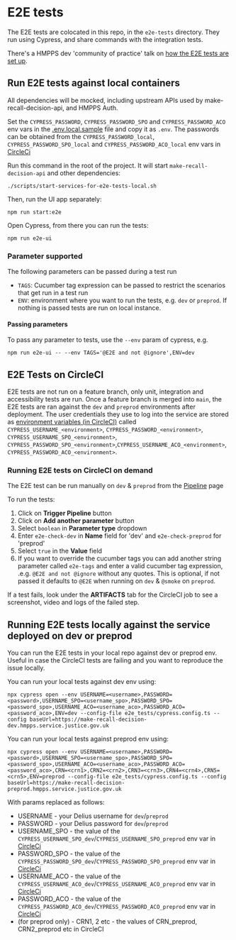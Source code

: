 # E2E tests

The E2E tests are colocated in this repo, in the `e2e-tests` directory. They run using Cypress, and share commands with the integration tests.

There's a HMPPS dev 'community of practice' talk on [how the E2E tests are set up](https://drive.google.com/file/d/1OeekvkViazrYNJXGMZrlM8UZU-Z71x6X/view).

## Run E2E tests against local containers

All dependencies will be mocked, including upstream APIs used by make-recall-decision-api, and HMPPS Auth.

Set the `CYPRESS_PASSWORD`, `CYPRESS_PASSWORD_SPO` and `CYPRESS_PASSWORD_ACO` env vars in the [.env.local.sample](./.env.local.sample) file and copy it as `.env`. 
The passwords can be obtained from the `CYPRESS_PASSWORD_local`, `CYPRESS_PASSWORD_SPO_local` and `CYPRESS_PASSWORD_ACO_local` env vars in [CircleCi](https://app.circleci.com/settings/project/github/ministryofjustice/make-recall-decision-ui/environment-variables)

Run this command in the root of the project. It will start `make-recall-decision-api` and other dependencies:

```
./scripts/start-services-for-e2e-tests-local.sh
```

Then, run the UI app separately:
```
npm run start:e2e
```

Open Cypress, from there you can run the tests:
```
npm run e2e-ui
```

### Parameter supported
The following parameters can be passed during a test run
- `TAGS`: Cucumber tag expression can be passed to restrict the scenarios that get run in a test run
- `ENV`: environment where you want to run the tests, e.g. `dev` or `preprod`. If nothing is passed tests are run on local instance.

#### Passing parameters
To pass any parameter to tests, use the `--env` param of cypress, e.g.
```
npm run e2e-ui -- --env TAGS='@E2E and not @ignore',ENV=dev
```

## E2E Tests on CircleCI

E2E tests are not run on a feature branch, only unit, integration and accessibility tests are run. Once a feature branch is merged into `main`, the E2E tests are ran against the `dev` and `preprod` environments after deployment. The user credentials they use to log into the service are stored as [environment variables (in CircleCI)](https://app.circleci.com/settings/project/github/ministryofjustice/make-recall-decision-ui/environment-variables) called `CYPRESS_USERNAME_<environment>`, `CYPRESS_PASSWORD_<environment>`, `CYPRESS_USERNAME_SPO_<environment>`, `CYPRESS_PASSWORD_SPO_<environment>`,`CYPRESS_USERNAME_ACO_<environment>`, `CYPRESS_PASSWORD_ACO_<environment>`.

### Running E2E tests on CircleCI on demand

The E2E test can be run manually on `dev` & `preprod` from the [Pipeline](https://app.circleci.com/pipelines/github/ministryofjustice/make-recall-decision-ui?branch=main) page 

To run the tests:
1. Click on **Trigger Pipeline** button
2. Click on **Add another parameter** button
3. Select `boolean` in **Parameter type** dropdown
4. Enter `e2e-check-dev` in **Name** field for 'dev' and `e2e-check-preprod` for 'preprod'
5. Select `true` in the **Value** field
6. If you want to override the cucumber tags you can add another string parameter called `e2e-tags` and enter a valid cucumber tag expression, .e.g. `@E2E and not @ignore` without any quotes. This is optional, if not passed it defaults to `@E2E` when running on `dev` & `@smoke` on `preprod`.

If a test fails, look under the **ARTIFACTS** tab for the CircleCI job to see a screenshot, video and logs of the failed step.

## Running E2E tests locally against the service deployed on dev or preprod

You can run the E2E tests in your local repo against dev or preprod env. Useful in case the CircleCI tests are failing and you want to reproduce the issue locally.

You can run your local tests against dev env using:

```
npx cypress open --env USERNAME=<username>,PASSWORD=<password>,USERNAME_SPO=<username_spo>,PASSWORD_SPO=<password_spo>,USERNAME_ACO=<username_aco>,PASSWORD_ACO=<password_aco>,ENV=dev --config-file e2e_tests/cypress.config.ts --config baseUrl=https://make-recall-decision-dev.hmpps.service.justice.gov.uk
```

You can run your local tests against preprod env using:

```
npx cypress open --env USERNAME=<username>,PASSWORD=<password>,USERNAME_SPO=<username_spo>,PASSWORD_SPO=<password_spo>,USERNAME_ACO=<username_aco>,PASSWORD_ACO=<password_aco>,CRN=<crn1>,CRN2=<crn2>,CRN3=<crn3>,CRN4=<crn4>,CRN5=<crn5>,ENV=preprod --config-file e2e_tests/cypress.config.ts --config baseUrl=https://make-recall-decision-preprod.hmpps.service.justice.gov.uk
```

With params replaced as follows:
- USERNAME - your Delius username for `dev`/`preprod`
- PASSWORD - your Delius password for `dev`/`preprod`
- USERNAME_SPO - the value of the `CYPRESS_USERNAME_SPO_dev`/`CYPRESS_USERNAME_SPO_preprod` env var in [CircleCi](https://app.circleci.com/settings/project/github/ministryofjustice/make-recall-decision-ui/environment-variables)
- PASSWORD_SPO - the value of the `CYPRESS_PASSWORD_SPO_dev`/`CYPRESS_PASSWORD_SPO_preprod` env var in [CircleCi](https://app.circleci.com/settings/project/github/ministryofjustice/make-recall-decision-ui/environment-variables)
- USERNAME_ACO - the value of the `CYPRESS_USERNAME_ACO_dev`/`CYPRESS_USERNAME_ACO_preprod` env var in [CircleCi](https://app.circleci.com/settings/project/github/ministryofjustice/make-recall-decision-ui/environment-variables)
- PASSWORD_ACO - the value of the `CYPRESS_PASSWORD_ACO_dev`/`CYPRESS_PASSWORD_ACO_preprod` env var in [CircleCi](https://app.circleci.com/settings/project/github/ministryofjustice/make-recall-decision-ui/environment-variables)
- (for preprod only) - CRN1, 2 etc - the values of CRN_preprod, CRN2_preprod etc in CircleCI
